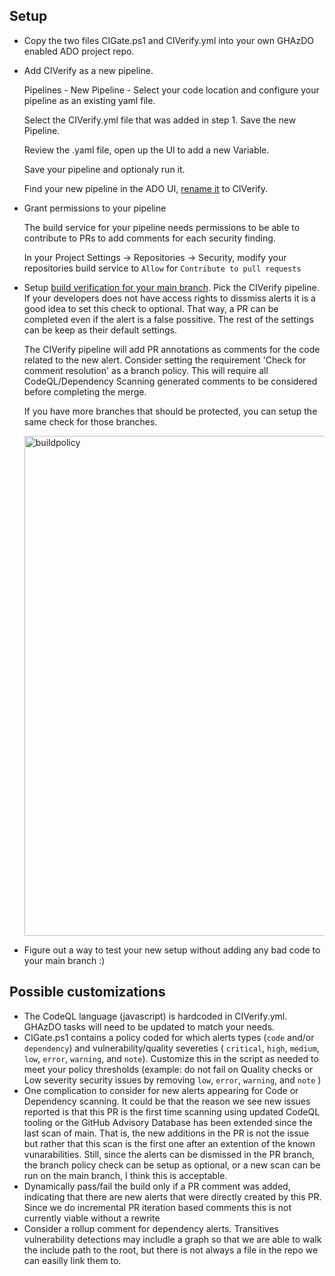 ## Setup

- Copy the two files CIGate.ps1 and CIVerify.yml into your own GHAzDO enabled ADO project repo.

- Add CIVerify as a new pipeline.

  Pipelines - New Pipeline - Select your code location and configure your pipeline as an existing yaml file.

  Select the CIVerify.yml file that was added in step 1.  Save the new Pipeline.

  Review the .yaml file, open up the UI to add a new Variable.

  Save your pipeline and optionaly run it.

  Find your new pipeline in the ADO UI, [rename it](https://learn.microsoft.com/en-us/azure/devops/pipelines/customize-pipeline?view=azure-devops#pipeline-settings) to CIVerify.

- Grant permissions to your pipeline

  The build service for your pipeline needs permissions to be able to contribute to PRs to add comments for each security finding.

  In your Project Settings -> Repositories -> Security, modify your repositories build service to `Allow` for `Contribute to pull requests`


- Setup [build verification for your main branch](https://learn.microsoft.com/en-us/azure/devops/repos/git/branch-policies?view=azure-devops&tabs=browser#build-validation). Pick the CIVerify pipeline. If your developers does not have access rights to dissmiss alerts it is a good idea to set this check to optional. That way, a PR can be completed even if the alert is a false possitive. The rest of the settings can be keep as their default settings.

  The CIVerify pipeline will add PR annotations as comments for the code related to the new alert. Consider setting the requirement 'Check for comment resolution' as a branch policy. This will require all CodeQL/Dependency Scanning generated comments to be considered before completing the merge.

  If you have more branches that should be protected, you can setup the same check for those branches.

  <img width="800" alt="buildpolicy" src="https://github.com/microsoft/GHAzDO-Resources/assets/106392052/74801e80-46e1-4d05-97b1-5f11396330e1">


- Figure out a way to test your new setup without adding any bad code to your main branch :)

## Possible customizations
- The CodeQL language (javascript) is hardcoded in CIVerify.yml. GHAzDO tasks will need to be updated to match your needs.
- CIGate.ps1 contains a policy coded for which alerts types (`code` and/or `dependency`) and vulnerability/quality severeties ( `critical`, `high`, `medium`, `low`, `error`, `warning`, and `note`).  Customize this in the script as needed to meet your policy thresholds (example: do not fail on Quality checks or Low severity security issues by removing `low`, `error`, `warning`, and `note` )
- One complication to consider for new alerts appearing for Code or Dependency scanning. It could be that the reason we see new issues reported is that this PR is the first time scanning using updated CodeQL tooling or the GitHub Advisory Database has been extended since the last scan of main. That is, the new additions in the PR is not the issue but rather that this scan is the first one after an extention of the known vunarabilities. Still, since the alerts can be dismissed in the PR branch, the branch policy check can be setup as optional, or a new scan can be run on the main branch, I think this is acceptable.
- Dynamically pass/fail the build only if a PR comment was added, indicating that there are new alerts that were directly created by this PR.  Since we do incremental PR iteration based comments this is not currently viable without a rewrite
- Consider a rollup comment for dependency alerts.  Transitives vulnerability detections may includle a graph so that we are able to walk the include path to the root, but there is not always a file in the repo we can easilly link them to.

